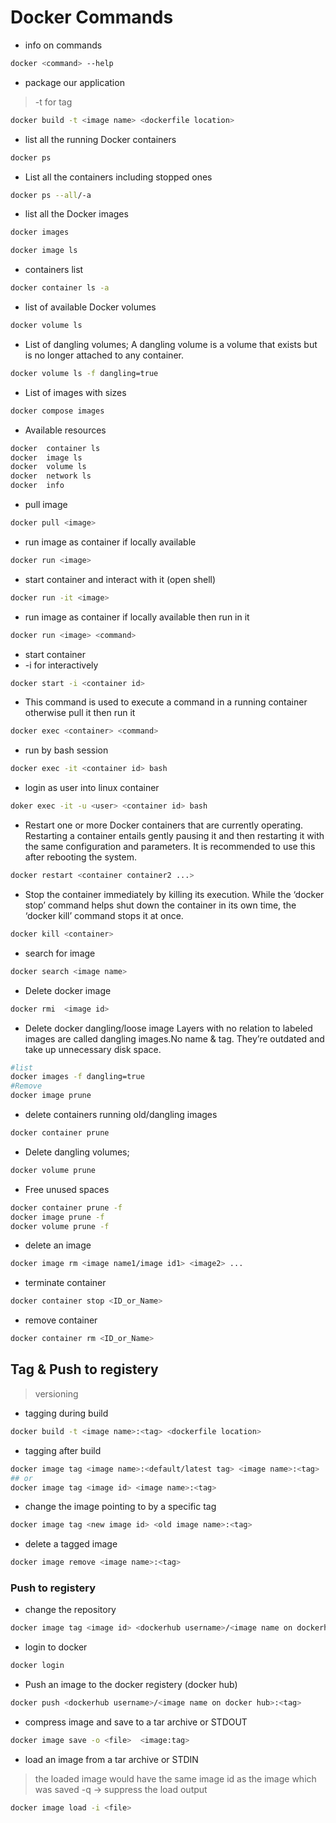 # Docker Commands

- info on commands
```bash
docker <command> --help
```

- package our application
> -t for tag
```bash
docker build -t <image name> <dockerfile location>
```

- list all the running Docker containers
```bash
docker ps
```

- List all the containers including stopped ones
```bash
docker ps --all/-a
```

- list all the Docker images 
```bash
docker images
```
```bash
docker image ls
```

- containers list
```bash
docker container ls -a
```

- list of available Docker volumes
```bash
docker volume ls  
```

- List of dangling volumes; A dangling volume is a volume that exists but is no longer attached to any container.
```bash
docker volume ls -f dangling=true 
```

- List of images with sizes
```bash
docker compose images
```

- Available resources
```bash
docker  container ls
docker  image ls
docker  volume ls
docker  network ls
docker  info
```
- pull image
```bash
docker pull <image>
```

- run image as container if locally available
```bash
docker run <image>
```

- start container and interact with it (open shell)
```bash
docker run -it <image>
```

- run image as container if locally available then run <command> in it
```bash
docker run <image> <command>
```

- start container
- -i for interactively
```bash
docker start -i <container id>
```

- This command is used to execute a command in a running container
otherwise pull it then run it
```bash
docker exec <container> <command>
```

- run by bash session
```bash
docker exec -it <container id> bash
```

- login as user into linux container
```bash
doker exec -it -u <user> <container id> bash
```

- Restart one or more Docker containers that are currently operating. Restarting a container entails gently pausing it and then restarting it with the same configuration and parameters.  It is recommended to use this after rebooting the system.
```bash
docker restart <container container2 ...>
```

- Stop the container immediately by killing its execution. While the ‘docker stop’ command helps shut down the container in its own time, the ‘docker kill’ command stops it at once.
```bash
docker kill <container>
```

- search for image
```bash
docker search <image name>
```

- Delete docker image
```bash
docker rmi  <image id>
```

- Delete docker dangling/loose image Layers with no relation to labeled images are called dangling images.No name & tag. They’re outdated and take up unnecessary disk space. 
```bash
#list
docker images -f dangling=true
#Remove
docker image prune
```

- delete containers running old/dangling images
```bash
docker container prune
```

- Delete dangling volumes;
```bash
docker volume prune
```

- Free unused spaces
```bash
docker container prune -f
docker image prune -f
docker volume prune -f
```

- delete an image
```bash
docker image rm <image name1/image id1> <image2> ...
```

- terminate container
```bash
docker container stop <ID_or_Name>
```

- remove container
```bash
docker container rm <ID_or_Name>
```

## Tag & Push to registery
> versioning
- tagging during build
```bash
docker build -t <image name>:<tag> <dockerfile location>
```

- tagging after build
```bash
docker image tag <image name>:<default/latest tag> <image name>:<tag>
## or
docker image tag <image id> <image name>:<tag>
```
- change the image pointing to by a specific tag
```bash
docker image tag <new image id> <old image name>:<tag>
```

- delete a tagged image
```bash
docker image remove <image name>:<tag>
```

### Push to registery
- change the repository
```bash
docker image tag <image id> <dockerhub username>/<image name on dockerhub>:<tag>
```

- login to docker
```bash
docker login
```
- Push an image to the docker registery (docker hub)
```bash
docker push <dockerhub username>/<image name on docker hub>:<tag>
```

- compress image and save to a tar archive or STDOUT
```bash
docker image save -o <file>  <image:tag>
```

- load an image from a tar archive or STDIN
> the loaded image would have the same image id as the image which was saved
> -q -> suppress the load output
```bash
docker image load -i <file>
```